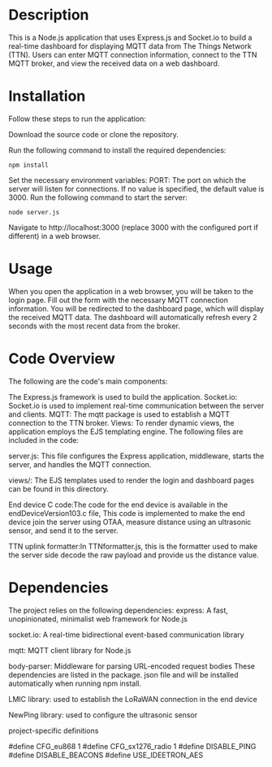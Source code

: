 # Description
This is a Node.js application that uses Express.js and Socket.io to build a real-time dashboard for displaying MQTT data from The Things Network (TTN). Users can enter MQTT connection information, connect to the TTN MQTT broker, and view the received data on a web dashboard.


# Installation
Follow these steps to run the application:

Download the source code or clone the repository.

Run the following command to install the required dependencies:

`npm install`

Set the necessary environment variables:
PORT: The port on which the server will listen for connections. If no value is specified, the default value is 3000.
Run the following command to start the server:

`node server.js`

Navigate to http://localhost:3000 (replace 3000 with the configured port if different) in a web browser.

# Usage
When you open the application in a web browser, you will be taken to the login page.
Fill out the form with the necessary MQTT connection information.
You will be redirected to the dashboard page, which will display the received MQTT data.
The dashboard will automatically refresh every 2 seconds with the most recent data from the broker.

# Code Overview
The following are the code's main components:

The Express.js framework is used to build the application.
Socket.io: Socket.io is used to implement real-time communication between the server and clients.
MQTT: The mqtt package is used to establish a MQTT connection to the TTN broker.
Views: To render dynamic views, the application employs the EJS templating engine.
The following files are included in the code:

server.js: This file configures the Express application, middleware, starts the server, and handles the MQTT connection.

views/: The EJS templates used to render the login and dashboard pages can be found in this directory.

End device C code:The code for the end device is available in the endDeviceVersion103.c file, This code is implemented to make the end device join the server using OTAA, measure distance using an ultrasonic sensor, and send it to the server.

TTN uplink formatter:In TTNformatter.js, this is the formatter used to make the server side decode the raw payload and provide us the distance value.

# Dependencies
The project relies on the following dependencies:
express: A fast, unopinionated, minimalist web framework for Node.js

socket.io: A real-time bidirectional event-based communication library

mqtt: MQTT client library for Node.js

body-parser: Middleware for parsing URL-encoded request bodies
These dependencies are listed in the package. json file and will be installed automatically when running npm install.

LMIC library: used to establish the LoRaWAN connection in the end device

NewPing library: used to configure the ultrasonic sensor

project-specific definitions

#define CFG_eu868 1
#define CFG_sx1276_radio 1
#define DISABLE_PING
#define DISABLE_BEACONS
#define USE_IDEETRON_AES


